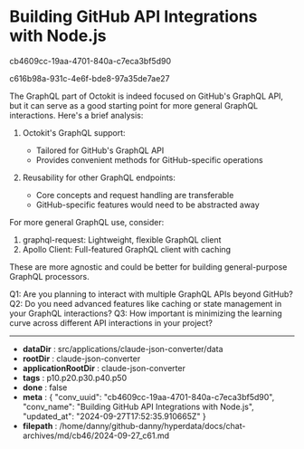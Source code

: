 # Building GitHub API Integrations with Node.js

cb4609cc-19aa-4701-840a-c7eca3bf5d90

c616b98a-931c-4e6f-bde8-97a35de7ae27

 The GraphQL part of Octokit is indeed focused on GitHub's GraphQL API, but it can serve as a good starting point for more general GraphQL interactions. Here's a brief analysis:

1. Octokit's GraphQL support:
   - Tailored for GitHub's GraphQL API
   - Provides convenient methods for GitHub-specific operations

2. Reusability for other GraphQL endpoints:
   - Core concepts and request handling are transferable
   - GitHub-specific features would need to be abstracted away

For more general GraphQL use, consider:

1. graphql-request: Lightweight, flexible GraphQL client
2. Apollo Client: Full-featured GraphQL client with caching

These are more agnostic and could be better for building general-purpose GraphQL processors.

Q1: Are you planning to interact with multiple GraphQL APIs beyond GitHub?
Q2: Do you need advanced features like caching or state management in your GraphQL interactions?
Q3: How important is minimizing the learning curve across different API interactions in your project?

---

* **dataDir** : src/applications/claude-json-converter/data
* **rootDir** : claude-json-converter
* **applicationRootDir** : claude-json-converter
* **tags** : p10.p20.p30.p40.p50
* **done** : false
* **meta** : {
  "conv_uuid": "cb4609cc-19aa-4701-840a-c7eca3bf5d90",
  "conv_name": "Building GitHub API Integrations with Node.js",
  "updated_at": "2024-09-27T17:52:35.910665Z"
}
* **filepath** : /home/danny/github-danny/hyperdata/docs/chat-archives/md/cb46/2024-09-27_c61.md